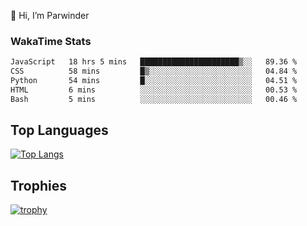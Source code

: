 👋 Hi, I’m Parwinder 

### WakaTime Stats

<!--START_SECTION:waka-->

```txt
JavaScript   18 hrs 5 mins   ██████████████████████▒░░   89.36 %
CSS          58 mins         █▒░░░░░░░░░░░░░░░░░░░░░░░   04.84 %
Python       54 mins         █░░░░░░░░░░░░░░░░░░░░░░░░   04.51 %
HTML         6 mins          ░░░░░░░░░░░░░░░░░░░░░░░░░   00.53 %
Bash         5 mins          ░░░░░░░░░░░░░░░░░░░░░░░░░   00.46 %
```

<!--END_SECTION:waka-->

## Top Languages
[![Top Langs](https://github-readme-stats.vercel.app/api/top-langs/?username=officialprosingh&layout=donut-vertical)](https://github.com/anuraghazra/github-readme-stats)

## Trophies
[![trophy](https://github-profile-trophy.vercel.app/?username=officialprosingh)](https://github.com/ryo-ma/github-profile-trophy)
